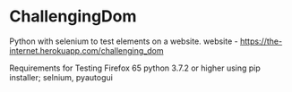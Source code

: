 # ChallengingDom
Python with selenium to test elements on a website.
website - https://the-internet.herokuapp.com/challenging_dom

Requirements for Testing
Firefox 65
python 3.7.2 or higher
using pip installer; selnium, pyautogui

